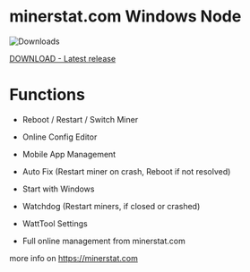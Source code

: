 # minerstat.com Windows Node
![Downloads](https://img.shields.io/github/downloads/coinscrow/minerstat-windows/total.svg)

[DOWNLOAD - Latest release](https://github.com/coinscrow/minerstat-windows/releases/latest)

# Functions
- Reboot / Restart / Switch Miner

- Online Config Editor

- Mobile App Management

- Auto Fix (Restart miner on crash, Reboot if not resolved)

- Start with Windows

- Watchdog (Restart miners, if closed or crashed)

- WattTool Settings

- Full online management from minerstat.com


more info on https://minerstat.com
